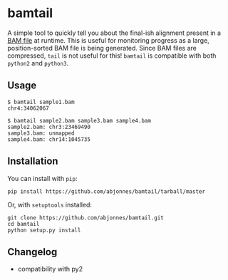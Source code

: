 bamtail
=======

A simple tool to quickly tell you about the final-ish alignment present in a [BAM file](http://genome.sph.umich.edu/wiki/BAM) at runtime. This is useful for monitoring progress as a large, position-sorted BAM file is being generated. Since BAM files are compressed, ``tail`` is not useful for this! ``bamtail`` is compatible with both ``python2`` and ``python3``.


Usage
-----

```
$ bamtail sample1.bam
chr4:34062067

$ bamtail sample2.bam sample3.bam sample4.bam
sample2.bam: chr3:23469490
sample3.bam: unmapped
sample4.bam: chr14:1045735
```


Installation
------------

You can install with `pip`:
```
pip install https://github.com/abjonnes/bamtail/tarball/master
```
Or, with `setuptools` installed:
```
git clone https://github.com/abjonnes/bamtail.git
cd bamtail
python setup.py install
```


Changelog
---------
- compatibility with py2
